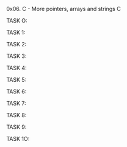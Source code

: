 0x06. C - More pointers, arrays and strings
C

TASK O: 

TASK 1:

TASK 2:

TASK 3:

TASK 4:

TASK 5:

TASK 6:

TASK 7:

TASK 8:

TASK 9:

TASK 1O:
